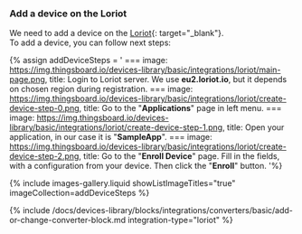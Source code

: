 ### Add a device on the Loriot

We need to add a device on the [Loriot](https://loriot.io){: target="_blank"}.   
To add a device, you can follow next steps:

{% assign addDeviceSteps = '
    ===
        image: https://img.thingsboard.io/devices-library/basic/integrations/loriot/main-page.png,
        title: Login to Loriot server. We use **eu2.loriot.io**, but it depends on chosen region during registration.
    ===
        image: https://img.thingsboard.io/devices-library/basic/integrations/loriot/create-device-step-0.png,
        title: Go to the "**Applications**" page in left menu.
    ===
        image: https://img.thingsboard.io/devices-library/basic/integrations/loriot/create-device-step-1.png,
        title: Open your application, in our case it is "**SampleApp**".
    ===
        image: https://img.thingsboard.io/devices-library/basic/integrations/loriot/create-device-step-2.png,
        title: Go to the "**Enroll Device**" page. Fill in the fields, with a configuration from your device. Then click the "**Enroll**" button.
'%}

{% include images-gallery.liquid showListImageTitles="true" imageCollection=addDeviceSteps %}


{% include /docs/devices-library/blocks/integrations/converters/basic/add-or-change-converter-block.md integration-type="loriot" %}
